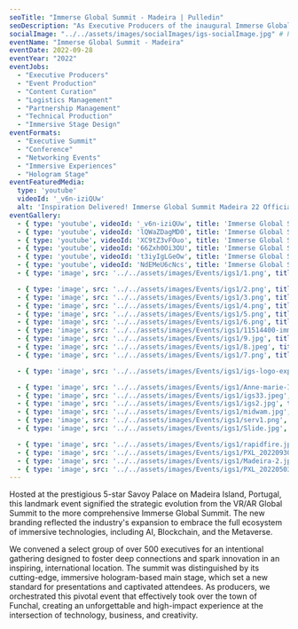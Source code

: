 ```yaml
---
seoTitle: "Immerse Global Summit - Madeira | Pulledin"
seoDescription: "As Executive Producers of the inaugural Immerse Global Summit in Madeira, we marked the transition from VR/AR to a broader immersive ecosystem, featuring a hologram stage for 500+ executives at the Savoy Palace."
socialImage: "../../assets/images/socialImages/igs-socialImage.jpg" # Placeholder: Create a 1200x630px social image and update this path.
eventName: "Immerse Global Summit - Madeira"
eventDate: 2022-09-28
eventYear: "2022"
eventJobs:
  - "Executive Producers"
  - "Event Production"
  - "Content Curation"
  - "Logistics Management"
  - "Partnership Management"
  - "Technical Production"
  - "Immersive Stage Design"
eventFormats:
  - "Executive Summit"
  - "Conference"
  - "Networking Events"
  - "Immersive Experiences"
  - "Hologram Stage"
eventFeaturedMedia:
  type: 'youtube'
  videoId: '_v6n-iziQUw'
  alt: 'Inspiration Delivered! Immerse Global Summit Madeira 22 Official Trailer'
eventGallery:
  - { type: 'youtube', videoId: '_v6n-iziQUw', title: 'Immerse Global Summit Madeira 22 Official Trailer' }
  - { type: 'youtube', videoId: 'lQWaZDagMD0', title: 'Immerse Global Summit Madeira Promo' }
  - { type: 'youtube', videoId: 'XC9tZ3vFOuo', title: 'Immerse Global Summit Europe - Official Location Announcement' }
  - { type: 'youtube', videoId: '66Zxh0Oi3OU', title: 'Immerse Global Summit Madeira Highlight' }
  - { type: 'youtube', videoId: 't3iyIgLGeOw', title: 'Immerse Global Summit Madeira Experience' }
  - { type: 'youtube', videoId: 'NdEMeU6cNcs', title: 'Immerse Global Summit Madeira Showcase' }
  - { type: 'image', src: '../../assets/images/Events/igs1/1.png', title: 'Immerse Global Summit Madeira' }

  - { type: 'image', src: '../../assets/images/Events/igs1/2.png', title: 'Immerse Global Summit Madeira' }
  - { type: 'image', src: '../../assets/images/Events/igs1/3.png', title: 'Immerse Global Summit Madeira' }
  - { type: 'image', src: '../../assets/images/Events/igs1/4.png', title: 'Immerse Global Summit Madeira' }
  - { type: 'image', src: '../../assets/images/Events/igs1/5.png', title: 'Immerse Global Summit Madeira' }
  - { type: 'image', src: '../../assets/images/Events/igs1/6.png', title: 'Immerse Global Summit Madeira' }
  - { type: 'image', src: '../../assets/images/Events/igs1/11514400-immerse-global-summit-lenovo-3976x2236.jpeg', title: 'Immerse Global Summit Madeira' }
  - { type: 'image', src: '../../assets/images/Events/igs1/9.jpg', title: 'Immerse Global Summit Madeira' }
  - { type: 'image', src: '../../assets/images/Events/igs1/8.jpeg', title: 'Immerse Global Summit Madeira' }
  - { type: 'image', src: '../../assets/images/Events/igs1/7.png', title: 'Immerse Global Summit Madeira' }

  - { type: 'image', src: '../../assets/images/Events/igs1/igs-logo-explode2.png', title: 'Immerse Global Summit Madeira' }

  - { type: 'image', src: '../../assets/images/Events/igs1/Anne-marie-IGS-stage.jpeg', title: 'Immerse Global Summit Madeira' }
  - { type: 'image', src: '../../assets/images/Events/igs1/igs33.jpeg', title: 'Immerse Global Summit Madeira' }
  - { type: 'image', src: '../../assets/images/Events/igs1/igs2.jpg', title: 'Immerse Global Summit Madeira' }
  - { type: 'image', src: '../../assets/images/Events/igs1/midwam.jpg', title: 'Immerse Global Summit Madeira' }
  - { type: 'image', src: '../../assets/images/Events/igs1/serv1.png', title: 'Immerse Global Summit Madeira' }
  - { type: 'image', src: '../../assets/images/Events/igs1/Slide.jpg', title: 'Immerse Global Summit Madeira' }

  - { type: 'image', src: '../../assets/images/Events/igs1/rapidfire.jpg', title: 'Immerse Global Summit Madeira' }
  - { type: 'image', src: '../../assets/images/Events/igs1/PXL_20220930_163640911.MP.jpg', title: 'Immerse Global Summit Madeira' }
  - { type: 'image', src: '../../assets/images/Events/igs1/Madeira-2.jpg', title: 'Immerse Global Summit Madeira' }
  - { type: 'image', src: '../../assets/images/Events/igs1/PXL_20220503_150422851.MP.jpg', title: 'Immerse Global Summit Madeira' }
---
```


Hosted at the prestigious 5-star Savoy Palace on Madeira Island, Portugal, this landmark event signified the strategic evolution from the VR/AR Global Summit to the more comprehensive Immerse Global Summit. The new branding reflected the industry's expansion to embrace the full ecosystem of immersive technologies, including AI, Blockchain, and the Metaverse.

We convened a select group of over 500 executives for an intentional gathering designed to foster deep connections and spark innovation in an inspiring, international location. The summit was distinguished by its cutting-edge, immersive hologram-based main stage, which set a new standard for presentations and captivated attendees. As producers, we orchestrated this pivotal event that effectively took over the town of Funchal, creating an unforgettable and high-impact experience at the intersection of technology, business, and creativity.